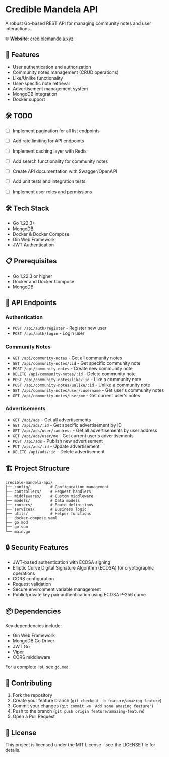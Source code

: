 # Credible Mandela API

A robust Go-based REST API for managing community notes and user interactions.

🌐 **Website**: [crediblemandela.xyz](https://tek-zeki-sensin.vercel.app/)

## 🌟 Features

- User authentication and authorization
- Community notes management (CRUD operations)
- Like/Unlike functionality
- User-specific note retrieval
- Advertisement management system
- MongoDB integration
- Docker support

## 🛠 TODO

- [ ] Implement pagination for all list endpoints
- [ ] Add rate limiting for API endpoints
- [ ] Implement caching layer with Redis
- [ ] Add search functionality for community notes
- [ ] Create API documentation with Swagger/OpenAPI
- [ ] Add unit tests and integration tests
- [ ] Implement user roles and permissions


## 🛠️ Tech Stack

- Go 1.22.3+
- MongoDB
- Docker & Docker Compose
- Gin Web Framework
- JWT Authentication

## 📋 Prerequisites

- Go 1.22.3 or higher
- Docker and Docker Compose
- MongoDB

## 🔄 API Endpoints

### Authentication

- `POST /api/auth/register` - Register new user
- `POST /api/auth/login` - Login user

### Community Notes

- `GET /api/community-notes` - Get all community notes
- `GET /api/community-notes/:id` - Get specific community note
- `POST /api/community-notes` - Create new community note
- `DELETE /api/community-notes/:id` - Delete community note
- `POST /api/community-notes/like/:id` - Like a community note
- `POST /api/community-notes/unlike/:id` - Unlike a community note
- `GET /api/community-notes/user/:username` - Get user's community notes
- `GET /api/community-notes/user/me` - Get current user's notes

### Advertisements

- `GET /api/ads` - Get all advertisements
- `GET /api/ads/:id` - Get specific advertisement by ID
- `GET /api/ads/user/:address` - Get all advertisements by user address
- `GET /api/ads/user/me` - Get current user's advertisements
- `POST /api/ads` - Publish new advertisement
- `PUT /api/ads/:id` - Update advertisement
- `DELETE /api/ads/:id` - Delete advertisement

## 🏗️ Project Structure

```
credible-mandela-api/
├── config/         # Configuration management
├── controllers/    # Request handlers
├── middlewares/    # Custom middleware
├── models/         # Data models
├── routers/        # Route definitions
├── services/       # Business logic
├── utils/          # Helper functions
├── docker-compose.yaml
├── go.mod
├── go.sum
└── main.go
```

## 🔒 Security Features

- JWT-based authentication with ECDSA signing
- Elliptic Curve Digital Signature Algorithm (ECDSA) for cryptographic operations
- CORS configuration
- Request validation
- Secure environment variable management
- Public/private key pair authentication using ECDSA P-256 curve

## 📦 Dependencies

Key dependencies include:

- Gin Web Framework
- MongoDB Go Driver
- JWT Go
- Viper
- CORS middleware

For a complete list, see `go.mod`.

## 🤝 Contributing

1. Fork the repository
2. Create your feature branch (`git checkout -b feature/amazing-feature`)
3. Commit your changes (`git commit -m 'Add some amazing feature'`)
4. Push to the branch (`git push origin feature/amazing-feature`)
5. Open a Pull Request

## 📝 License

This project is licensed under the MIT License - see the LICENSE file for details.
